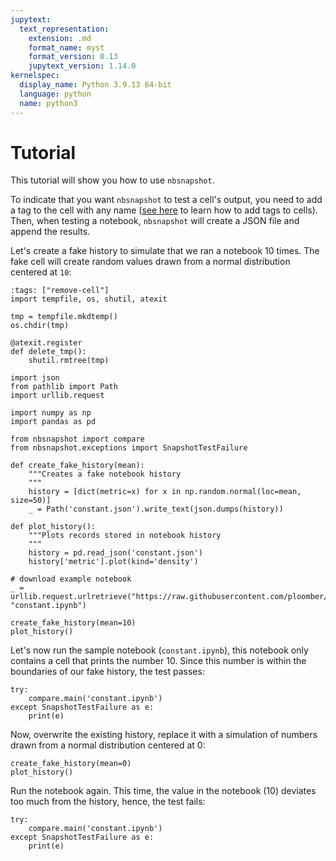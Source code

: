 ```yaml
---
jupytext:
  text_representation:
    extension: .md
    format_name: myst
    format_version: 0.13
    jupytext_version: 1.14.0
kernelspec:
  display_name: Python 3.9.13 64-bit
  language: python
  name: python3
---
```


# Tutorial

This tutorial will show you how to use `nbsnapshot`.

To indicate that you want `nbsnapshot` to test a cell's output, you need to add a tag to the cell with any name ([see here](https://jupyterbook.org/en/stable/content/metadata.html) to learn how to add tags to cells). Then, when testing a notebook, `nbsnapshot` will create a JSON file and append the results.

Let's create a fake history to simulate that we ran a notebook 10 times. The fake cell will create random values drawn from a normal distribution centered at `10`:

```{code-cell} ipython3
:tags: ["remove-cell"]
import tempfile, os, shutil, atexit

tmp = tempfile.mkdtemp()
os.chdir(tmp)

@atexit.register
def delete_tmp():
    shutil.rmtree(tmp)
```


```{code-cell} ipython3
import json
from pathlib import Path
import urllib.request

import numpy as np
import pandas as pd

from nbsnapshot import compare
from nbsnapshot.exceptions import SnapshotTestFailure

def create_fake_history(mean):
    """Creates a fake notebook history
    """
    history = [dict(metric=x) for x in np.random.normal(loc=mean, size=50)]
    _ = Path('constant.json').write_text(json.dumps(history))

def plot_history():
    """Plots records stored in notebook history
    """
    history = pd.read_json('constant.json')
    history['metric'].plot(kind='density')

# download example notebook
_ = urllib.request.urlretrieve("https://raw.githubusercontent.com/ploomber/nbsnapshot/main/examples/constant.ipynb", "constant.ipynb")
```


```{code-cell} ipython3
create_fake_history(mean=10)
plot_history()
```

Let's now run the sample notebook (`constant.ipynb`), this notebook only contains a cell that prints the number 10. Since this number is within the boundaries of our fake history, the test passes:

```{code-cell} ipython3
try:
    compare.main('constant.ipynb')
except SnapshotTestFailure as e:
    print(e)
```

Now, overwrite the existing history, replace it with a simulation of numbers drawn from a normal distribution centered at 0:

```{code-cell} ipython3
create_fake_history(mean=0)
plot_history()
```

Run the notebook again. This time, the value in the notebook (10) deviates too much from the history, hence, the test fails:

```{code-cell} ipython3
try:
    compare.main('constant.ipynb')
except SnapshotTestFailure as e:
    print(e)
```
